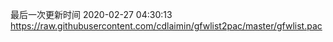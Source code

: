 最后一次更新时间 2020-02-27 04:30:13
https://raw.githubusercontent.com/cdlaimin/gfwlist2pac/master/gfwlist.pac

